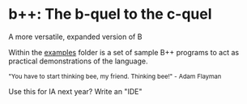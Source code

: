 # b++: The b-quel to the c-quel

<p>A more versatile, expanded version of B</p>

<p>Within the <a href="github.com/r128w/bpp/examples">examples</a> folder is a set of sample B++ programs to act as practical demonstrations of the language.</p>


<p style="font-size:12px">"You have to start thinking bee, my friend. Thinking bee!" - Adam Flayman</p>

<p>Use this for IA next year? Write an "IDE"</p>
